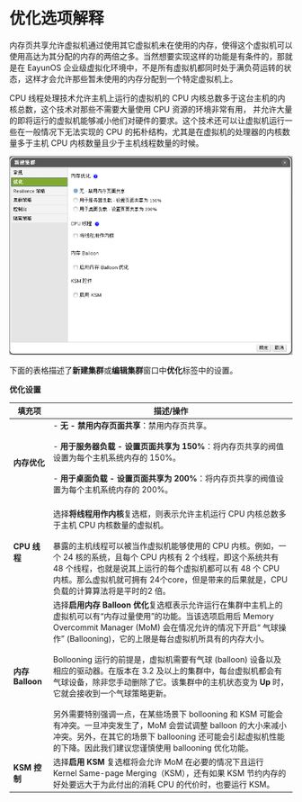 # 优化选项解释

内存页共享允许虚拟机通过使用其它虚拟机未在使用的内存，使得这个虚拟机可以使用高达为其分配的内存的两倍之多。当然想要实现这样的功能是有条件的，那就是在 EayunOS 企业级虚拟化环境中，不是所有虚拟机都同时处于满负荷运转的状态，这样才会允许那些暂未使用的内存分配到一个特定虚拟机上。

CPU 线程处理技术允许主机上运行的虚拟机的 CPU 内核总数多于这台主机的内核总数，这个技术对那些不需要大量使用 CPU 资源的环境非常有用，
并允许大量的即将运行的虚拟机能够减小他们对硬件的要求。这个技术还可以让虚拟机运行一些在一般情况下无法实现的 CPU 的拓朴结构，尤其是在虚拟机的处理器的内核数量多于主机 CPU 内核数量且少于主机线程数量的时候。

![集群图示](../images/EayunOS_Optimization_Settings.png)

下面的表格描述了**新建集群**或**编辑集群**窗口中**优化**标签中的设置。

**优化设置**

| **填充项** | **描述/操作** |
| ---------- | ------------- |
| **内存优化** |-   **无 - 禁用内存页面共享**：禁用内存页共享。<br/><br/>-   **用于服务器负载 - 设置页面共享为 150%**：将内存页共享的阀值设置为每个主机系统内存的 150%。<br/><br/>-   **用于桌面负载 - 设置页面共享为 200%**：将内存页共享的阀值设置为每个主机系统内存的 200%。<br/><br/>|
| **CPU 线程** | 选择**将线程用作内核**复选框，则表示允许主机运行 CPU 内核总数多于主机 CPU 内核数量的虚拟机。<br/><br/>暴露的主机线程可以被当作虚拟机能够使用的 CPU 内核。例如，一个 24 核的系统，且每个 CPU 内核有 2 个线程，即这个系统共有48 个线程，也就是说其上运行的每个虚拟机都可以有 48 个 CPU 内核。那么虚拟机就可拥有 24个core，但是带来的后果就是，CPU负载的计算算法将是平时的2 倍。|
| **内存 Balloon** | 选择**启用内存 Balloon 优化**复选框表示允许运行在集群中主机上的虚拟机可以有“内存过量使用”的功能。当该选项启用后  Memory Overcommit Manager (MoM) 会在情况允许的情况下开启“ 气球操作” (Ballooning)，它的上限是每台虚拟机所具有的内存大小。<br/><br/>Bollooning 运行的前提是，虚拟机需要有气球 (balloon) 设备以及相应的驱动器。在版本在 3.2 及以上的集群中，每台虚拟机都会有气球设备，除非您手动删除了它。该集群中的主机状态变为 **Up** 时，它就会接收到一个气球策略更新。<br/><br/>另外需要特别强调一点，在某些场景下 bollooning 和 KSM 可能会有冲突。一旦冲突发生了，MoM 会尝试调整 balloon 的大小来减小冲突。另外，在其它的场景下 ballooning 还可能会引起虚拟机性能的下降。因此我们建议您谨慎使用 ballooning 优化功能。 |
| **KSM 控制** |选择**启用 KSM** 复选框将会允许 MoM 在必要的情况下且运行 Kernel Same-page Merging（KSM），还有如果 KSM 节约内存的好处要远大于为此付出的消耗 CPU 的代价时，也要运行 KSM。 |

